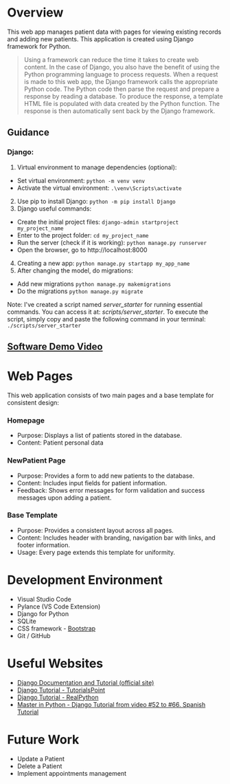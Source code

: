 ﻿# Overview

This web app manages patient data with pages for viewing existing records and adding new patients. This application is created using Django framework for Python.

> Using a framework can reduce the time it takes to create web content. In the case of Django, you also have the benefit of using the Python programming language to process requests. When a request is made to this web app, the Django framework calls the appropriate Python code. The Python code then parse the request and prepare a response by reading a database. To produce the response, a template HTML file is populated with data created by the Python function. The response is then automatically sent back by the Django framework. 


## Guidance
### Django:
1) Virtual environment to manage dependencies (optional):
  - Set virtual environment: `python -m venv venv`
  - Activate the virtual environment: `.\venv\Scripts\activate`
2) Use pip to install Django: `python -m pip install Django`
3) Django useful commands:
  - Create the initial project files: `django-admin startproject my_project_name`
  - Enter to the project folder: `cd my_project_name`
  - Run the server (check if it is working): `python manage.py runserver`
  - Open the browser, go to http://localhost:8000
4) Creating a new app: `python manage.py startapp my_app_name`
5) After changing the model, do migrations:
  - Add new migrations `python manage.py makemigrations`
  - Do the migrations `python manage.py migrate`

Note: I've created a script named *server_starter* for running essential commands. You can access it at: *scripts/server_starter*. To execute the script, simply copy and paste the following command in your terminal: `./scripts/server_starter`


## [Software Demo Video](https://youtu.be/RtjZRNT7jfg)

# Web Pages

This web application consists of two main pages and a base template for consistent design:

### Homepage
- Purpose: Displays a list of patients stored in the database.
- Content: Patient personal data

### NewPatient Page
- Purpose: Provides a form to add new patients to the database.
- Content: Includes input fields for patient information.
- Feedback: Shows error messages for form validation and success messages upon adding a patient.

### Base Template
- Purpose: Provides a consistent layout across all pages.
- Content: Includes header with branding, navigation bar with links, and footer information.
- Usage: Every page extends this template for uniformity.

# Development Environment
* Visual Studio Code
* Pylance (VS Code Extension)
* Django for Python
* SQLite
* CSS framework - [Bootstrap](https://getbootstrap.com/)
* Git / GitHub

# Useful Websites

* [Django Documentation and Tutorial (official site)](https://docs.djangoproject.com/en/3.0/contents/)
* [Django Tutorial - TutorialsPoint](https://www.tutorialspoint.com/django/index.htm)
* [Django Tutorial - RealPython](https://realpython.com/get-started-with-django-1/)
* [Master in Python - Django Tutorial from video #52 to #66. Spanish Tutorial](https://youtu.be/DdDpaO66gdI?si=N7SABKIobnwl84sq)

# Future Work

* Update a Patient
* Delete a Patient
* Implement appointments management